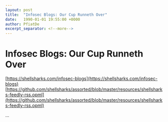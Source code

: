 ```yaml
---
layout: post
title:  "Infosec Blogs: Our Cup Runneth Over"
date:   1990-01-01 19:55:00 +0000
author: PfiatDe
excerpt_separator: <!--more-->
---
```


# Infosec Blogs: Our Cup Runneth Over
[https://shellsharks.com/infosec-blogs](https://shellsharks.com/infosec-blogs)
[https://github.com/shellsharks/assorted/blob/master/resources/shellsharks-feedly-rss.opml](https://github.com/shellsharks/assorted/blob/master/resources/shellsharks-feedly-rss.opml)

...
<!--more-->
